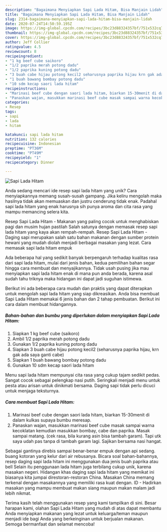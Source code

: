 ```yaml
---
description: "Bagaimana Menyiapkan Sapi Lada Hitam, Bisa Manjain Lidah"
title: "Bagaimana Menyiapkan Sapi Lada Hitam, Bisa Manjain Lidah"
slug: 2314-bagaimana-menyiapkan-sapi-lada-hitam-bisa-manjain-lidah
date: 2020-07-24T14:50:59.195Z
image: https://img-global.cpcdn.com/recipes/3bc23d88324357bf/751x532cq70/sapi-lada-hitam-foto-resep-utama.jpg
thumbnail: https://img-global.cpcdn.com/recipes/3bc23d88324357bf/751x532cq70/sapi-lada-hitam-foto-resep-utama.jpg
cover: https://img-global.cpcdn.com/recipes/3bc23d88324357bf/751x532cq70/sapi-lada-hitam-foto-resep-utama.jpg
author: Jeff Collier
ratingvalue: 4.5
reviewcount: 8
recipeingredient:
- "1 kg beef cube saikoro"
- "1/2 paprika merah potong dadu"
- "1/2 paprika kuning potong dadu"
- "3 buah cabe hijau potong kecil2 seharusnya paprika hijau krn gak ada saya ganti cabe"
- "1 buah bawang bombay potong dadu"
- "10 sdm kecap saori lada hitam"
recipeinstructions:
- "Marinasi beef cube dengan saori lada hitam, biarkan 15-30menit di dalam kulkas supaya bumbu meresap."
- "Panaskan wajan, masukkan marinasi beef cube masak sampai warna kecoklatan kemudian masukkan bombay, cabe dan paprika. Masak sampai matang. (cek rasa, bila kurang asin bisa tambah garam). Tapi utk saya udah pas tanpa di tambah garam lagi. Sajikan bersama nasi hangat."
categories:
- Resep
tags:
- sapi
- lada
- hitam

katakunci: sapi lada hitam 
nutrition: 132 calories
recipecuisine: Indonesian
preptime: "PT36M"
cooktime: "PT49M"
recipeyield: "1"
recipecategory: Dinner

---
```



![Sapi Lada Hitam](https://img-global.cpcdn.com/recipes/3bc23d88324357bf/751x532cq70/sapi-lada-hitam-foto-resep-utama.jpg)

Anda sedang mencari ide resep sapi lada hitam yang unik? Cara menyiapkannya memang susah-susah gampang. Jika keliru mengolah maka hasilnya tidak akan memuaskan dan justru cenderung tidak enak. Padahal sapi lada hitam yang enak harusnya sih punya aroma dan cita rasa yang mampu memancing selera kita.

Resep Sapi Lada Hitam - Makanan yang paling cocok untuk menghabiskan pagi dan musim hujan pastilah Salah satunya dengan memasak resep sapi lada hitam yang kaya akan rempah-rempah. Resep Sapi Lada Hitam - Daging sapi merupakan salah satu bahan makanan dengan sumber protein hewani yang mudah diolah menjadi berbagai masakan yang lezat. Cara memasak sapi lada hitam empuk

Ada beberapa hal yang sedikit banyak berpengaruh terhadap kualitas rasa dari sapi lada hitam, mulai dari jenis bahan, kedua pemilihan bahan segar hingga cara membuat dan menyajikannya. Tidak usah pusing jika mau menyiapkan sapi lada hitam enak di mana pun anda berada, karena asal sudah tahu triknya maka hidangan ini dapat jadi suguhan istimewa.


Berikut ini ada beberapa cara mudah dan praktis yang dapat diterapkan untuk mengolah sapi lada hitam yang siap dikreasikan. Anda bisa membuat Sapi Lada Hitam memakai 6 jenis bahan dan 2 tahap pembuatan. Berikut ini cara dalam membuat hidangannya.

<!--inarticleads1-->

##### Bahan-bahan dan bumbu yang diperlukan dalam menyiapkan Sapi Lada Hitam:

1. Siapkan 1 kg beef cube (saikoro)
1. Ambil 1/2 paprika merah potong dadu
1. Gunakan 1/2 paprika kuning potong dadu
1. Siapkan 3 buah cabe hijau potong kecil2 (seharusnya paprika hijau, krn gak ada saya ganti cabe)
1. Siapkan 1 buah bawang bombay potong dadu
1. Gunakan 10 sdm kecap saori lada hitam


Menu sapi lada hitam mempunyai cita rasa yang cukup tajam sedikit pedas. Sangat cocok sebagai pelengkap nasi putih. Seringkali menjadi menu untuk pesta atau arisan untuk dinikmati bersama. Daging sapi tidak perlu dicuci untuk menjaga teksturnya. 

<!--inarticleads2-->

##### Cara membuat Sapi Lada Hitam:

1. Marinasi beef cube dengan saori lada hitam, biarkan 15-30menit di dalam kulkas supaya bumbu meresap.
1. Panaskan wajan, masukkan marinasi beef cube masak sampai warna kecoklatan kemudian masukkan bombay, cabe dan paprika. Masak sampai matang. (cek rasa, bila kurang asin bisa tambah garam). Tapi utk saya udah pas tanpa di tambah garam lagi. Sajikan bersama nasi hangat.


Sebagai gantinya direbis sampai benar-benar empuk dengan api sedang. buang kotoran yang kelur dari air rebusanya. Bicara soal bahan-bahannya, resep daging sapi lada hitam ini menggunakan dua jenis buah paprika atau bell Selain itu penggunaan lada hitam juga terbilang cukup unik, karena masakan negeri. Hidangan khas daging sapi lada hitam yang memikat ini biasanya kita jumpai direstoran-restoran China. Masakan China memang terkenal dengan masakannya yang memiliki rasa kuat dengan. ID - Hadirkan masakan yang mampu membuat makan siang maupun makan malam jadi lebih nikmat. 

Terima kasih telah menggunakan resep yang kami tampilkan di sini. Besar harapan kami, olahan Sapi Lada Hitam yang mudah di atas dapat membantu Anda menyiapkan makanan yang lezat untuk keluarga/teman maupun menjadi ide bagi Anda yang berkeinginan untuk berjualan makanan. Semoga bermanfaat dan selamat mencoba!
